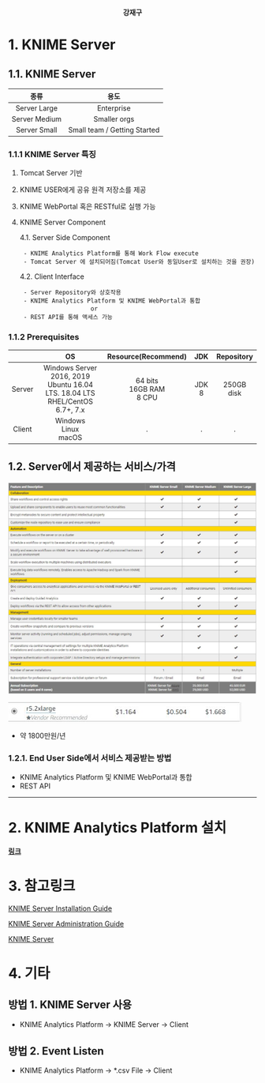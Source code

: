 **<center>강재구</center>**
# 1. KNIME Server

## 1.1. KNIME Server

|종류|용도|
|:-:|:-:|
|Server Large|Enterprise|
|Server Medium|Smaller orgs|
|Server Small|Small team / Getting Started|

### 1.1.1 KNIME Server 특징

1. Tomcat Server 기반
2. KNIME USER에게 공유 원격 저장소를 제공
3. KNIME WebPortal 혹은 RESTful로 실행 가능
4. KNIME Server Component

    4.1. Server Side Component

        - KNIME Analytics Platform를 통해 Work Flow execute
        - Tomcat Server 에 설치되어짐(Tomcat User와 동일User로 설치하는 것을 권장)
    
    4.2. Client Interface

        - Server Repository와 상호작용
        - KNIME Analytics Platform 및 KNIME WebPortal과 통합
                           or 
        - REST API를 통해 액세스 가능


### 1.1.2 Prerequisites     

||OS|Resource(Recommend)|JDK|Repository|
|:-:|:-:|:-:|:-:|:-:|
|Server|Windows Server 2016, 2019<br>Ubuntu 16.04 LTS. 18.04 LTS<br>RHEL/CentOS 6.7+, 7.x|64 bits<br> 16GB RAM<br>8 CPU|JDK 8|250GB disk|
|Client|Windows<br>Linux<br>macOS|.|.|.|

## 1.2. Server에서 제공하는 서비스/가격

![Price](./server_pricing.JPG)

![Small price](./server_pricing_small.jpg)

- 약 1800만원/년

### 1.2.1. End User Side에서 서비스 제공받는 방법

- KNIME Analytics Platform 및 KNIME WebPortal과 통합
- REST API

---

# 2. KNIME Analytics Platform 설치

**[링크](https://www.knime.com/downloads)**

# 3. 참고링크
[KNIME Server Installation Guide](https://docs.knime.com/2018-12/server_installation_guide/index.html)

[KNIME Server Administration Guide](https://docs.knime.com/2018-12/server_admin_guid/index.html)

[KNIME Server](https://www.knime.com/knime-server)

# 4. 기타

## 방법 1. KNIME Server 사용
   * KNIME Analytics Platform -> KNIME Server -> Client 
## 방법 2. Event Listen
   * KNIME Analytics Platform -> *.csv File -> Client
